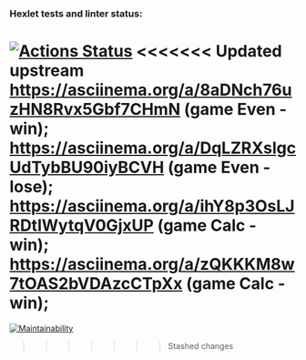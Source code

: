 ### Hexlet tests and linter status:
[![Actions Status](https://github.com/CyberXAndrew/java-project-61/workflows/hexlet-check/badge.svg)](https://github.com/CyberXAndrew/java-project-61/actions)
<<<<<<< Updated upstream
https://asciinema.org/a/8aDNch76uzHN8Rvx5Gbf7CHmN (game Even - win);
https://asciinema.org/a/DqLZRXslgcUdTybBU90iyBCVH (game Even - lose);
https://asciinema.org/a/ihY8p3OsLJRDtlWytqV0GjxUP (game Calc - win);
https://asciinema.org/a/zQKKKM8w7tOAS2bVDAzcCTpXx (game Calc - win);
=======
[![Maintainability](https://api.codeclimate.com/v1/badges/6c17a32b8e219dd473e8/maintainability)](https://codeclimate.com/github/CyberXAndrew/java-project-61/maintainability)
>>>>>>> Stashed changes
